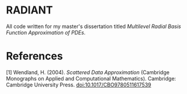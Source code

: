 # RADIANT
All code written for my master's dissertation titled _Multilevel Radial Basis Function Approximation of PDEs_.

# References
[1] Wendland, H. (2004). _Scattered Data Approximation_ (Cambridge Monographs on Applied and Computational Mathematics). Cambridge: Cambridge University Press. [doi:10.1017/CBO9780511617539](doi:10.1017/CBO9780511617539)